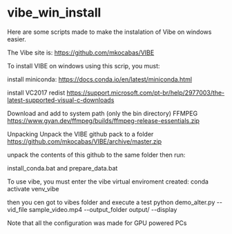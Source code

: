 # vibe_win_install

Here are some scripts made to make the instalation of Vibe on windows easier.

The Vibe site is:
https://github.com/mkocabas/VIBE

To install VIBE on windows using this scrip, you must:

install miniconda:
https://docs.conda.io/en/latest/miniconda.html

install VC2017 redist
https://support.microsoft.com/pt-br/help/2977003/the-latest-supported-visual-c-downloads

Download and add to system path (only the bin directory)
FFMPEG
https://www.gyan.dev/ffmpeg/builds/ffmpeg-release-essentials.zip



Unpacking
Unpack the VIBE github pack to a folder
https://github.com/mkocabas/VIBE/archive/master.zip

unpack the contents of this github to the same folder
then run:

install_conda.bat
and
prepare_data.bat

To use vibe, you must enter the vibe virtual enviroment created:
conda activate venv_vibe

then you cen got to vibes folder and execute a test
python demo_alter.py --vid_file sample_video.mp4 --output_folder output/ --display 

Note that all the configuration was made for GPU powered PCs
